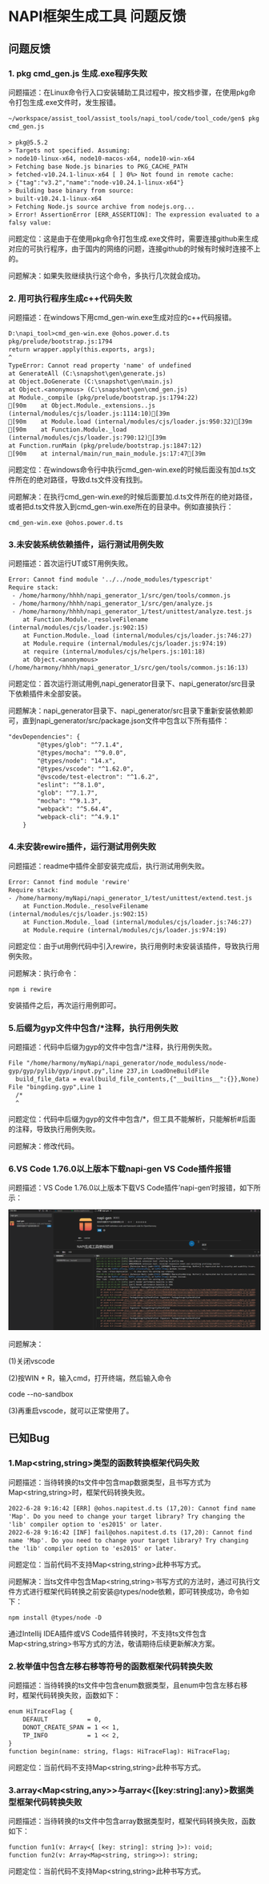 # NAPI框架生成工具 问题反馈

## 问题反馈

### 1. pkg cmd_gen.js 生成.exe程序失败

问题描述：在Linux命令行入口安装辅助工具过程中，按文档步骤，在使用pkg命令打包生成.exe文件时，发生报错。

	~/workspace/assist_tool/assist_tools/napi_tool/code/tool_code/gen$ pkg cmd_gen.js
	
	> pkg@5.5.2
	> Targets not specified. Assuming:
	> node10-linux-x64, node10-macos-x64, node10-win-x64
	> Fetching base Node.js binaries to PKG_CACHE_PATH
	> fetched-v10.24.1-linux-x64 [ ] 0%> Not found in remote cache:
	> {"tag":"v3.2","name":"node-v10.24.1-linux-x64"}
	> Building base binary from source:
	> built-v10.24.1-linux-x64
	> Fetching Node.js source archive from nodejs.org...
	> Error! AssertionError [ERR_ASSERTION]: The expression evaluated to a falsy value:

问题定位：这是由于在使用pkg命令打包生成.exe文件时，需要连接github来生成对应的可执行程序，由于国内的网络的问题，连接github的时候有时候时连接不上的。

问题解决：如果失败继续执行这个命令，多执行几次就会成功。



### 2. 用可执行程序生成c++代码失败

问题描述：在windows下用cmd_gen-win.exe生成对应的c++代码报错。

	D:\napi_tool>cmd_gen-win.exe @ohos.power.d.ts                                                                                                                                                                                                pkg/prelude/bootstrap.js:1794                                                                                                                                                                                                                      return wrapper.apply(this.exports, args);                                                                                                                                                                                                                   ^                                                                                                                                                                                                                                                                                                                                                                                                                                                                    TypeError: Cannot read property 'name' of undefined                                                                                                                                                                                              at GenerateAll (C:\snapshot\gen\generate.js)                                                                                                                                                                                                 at Object.DoGenerate (C:\snapshot\gen\main.js)                                                                                                                                                                                               at Object.<anonymous> (C:\snapshot\gen\cmd_gen.js)                                                                                                                                                                                           at Module._compile (pkg/prelude/bootstrap.js:1794:22)                                                                                                                                                                                    [90m    at Object.Module._extensions..js (internal/modules/cjs/loader.js:1114:10)[39m                                                                                                                                                      [90m    at Module.load (internal/modules/cjs/loader.js:950:32)[39m                                                                                                                                                                         [90m    at Function.Module._load (internal/modules/cjs/loader.js:790:12)[39m                                                                                                                                                                   at Function.runMain (pkg/prelude/bootstrap.js:1847:12)                                                                                                                                                                                   [90m    at internal/main/run_main_module.js:17:47[39m  

问题定位：在windows命令行中执行cmd_gen-win.exe的时候后面没有加d.ts文件所在的绝对路径，导致d.ts文件没有找到。

问题解决：在执行cmd_gen-win.exe的时候后面要加.d.ts文件所在的绝对路径，或者把d.ts文件放入到cmd_gen-win.exe所在的目录中。例如直接执行：

	cmd_gen-win.exe @ohos.power.d.ts

### 3.未安装系统依赖插件，运行测试用例失败

问题描述：首次运行UT或ST用例失败。

	Error: Cannot find module '../../node_modules/typescript'
	Require stack:
	 - /home/harmony/hhhh/napi_generator_1/src/gen/tools/common.js
	 - /home/harmony/hhhh/napi_generator_1/src/gen/analyze.js
	 - /home/harmony/hhhh/napi_generator_1/test/unittest/analyze.test.js
	    at Function.Module._resolveFilename (internal/modules/cjs/loader.js:902:15)
	    at Function.Module._load (internal/modules/cjs/loader.js:746:27)
	    at Module.require (internal/modules/cjs/loader.js:974:19)
	    at require (internal/modules/cjs/helpers.js:101:18)
	    at Object.<anonymous> (/home/harmony/hhhh/napi_generator_1/src/gen/tools/common.js:16:13)

问题定位：首次运行测试用例,napi_generator目录下、napi_generator/src目录下依赖插件未全部安装。

问题解决：napi_generator目录下、napi_generator/src目录下重新安装依赖即可，直到napi_generator/src/package.json文件中包含以下所有插件：

	"devDependencies": {
			"@types/glob": "^7.1.4",
			"@types/mocha": "^9.0.0",
			"@types/node": "14.x",
			"@types/vscode": "^1.62.0",
			"@vscode/test-electron": "^1.6.2",
			"eslint": "^8.1.0",
			"glob": "^7.1.7",
			"mocha": "^9.1.3",
			"webpack": "^5.64.4",
			"webpack-cli": "^4.9.1"
		}

### 4.未安装rewire插件，运行测试用例失败

问题描述：readme中插件全部安装完成后，执行测试用例失败。

	Error: Cannot find module 'rewire'
	Require stack:
	- /home/harmony/myNapi/napi_generator_1/test/unittest/extend.test.js
	    at Function.Module._resolveFilename (internal/modules/cjs/loader.js:902:15)
	    at Function.Module._load (internal/modules/cjs/loader.js:746:27)
	    at Module.require (internal/modules/cjs/loader.js:974:19)

问题定位：由于ut用例代码中引入rewire，执行用例时未安装该插件，导致执行用例失败。

问题解决：执行命令：

	npm i rewire

  安装插件之后，再次运行用例即可。

### 5.后缀为gyp文件中包含/*注释，执行用例失败

问题描述：代码中后缀为gyp的文件中包含/*注释，执行用例失败。

	File "/home/harmony/myNapi/napi_generator/node_moduless/node-gyp/gyp/pylib/gyp/input.py",line 237,in LoadOneBuildFile
	  build_file_data = eval(build_file_contents,{"__builtins__":{}},None)
	File "bingding.gyp",Line 1
	  /*
	  ^

问题定位：代码中后缀为gyp的文件中包含/*，但工具不能解析，只能解析#后面的注释，导致执行用例失败。

问题解决：修改代码。

### 6.VS Code 1.76.0以上版本下载napi-gen VS Code插件报错

问题描述：VS Code 1.76.0以上版本下载VS Code插件’napi-gen‘时报错，如下所示：

![](./figures/napi_vs_plugin_download_err.png)

问题解决：

(1)关闭vscode

(2)按WIN + R，输入cmd，打开终端，然后输入命令

code --no-sandbox

(3)再重启vscode，就可以正常使用了。

## 已知Bug

### 1.Map<string,string>类型的函数转换框架代码失败

问题描述：当待转换的ts文件中包含map数据类型，且书写方式为Map<string,string>时，框架代码转换失败。

	2022-6-28 9:16:42 [ERR] @ohos.napitest.d.ts (17,20): Cannot find name 'Map'. Do you need to change your target library? Try changing the 'lib' compiler option to 'es2015' or later.
	2022-6-28 9:16:42 [INF] fail@ohos.napitest.d.ts (17,20): Cannot find name 'Map'. Do you need to change your target library? Try changing the 'lib' compiler option to 'es2015' or later.

问题定位：当前代码不支持Map<string,string>此种书写方式。

问题解决：当ts文件中包含Map<string,string>书写方式的方法时，通过可执行文件方式进行框架代码转换之前安装@types/node依赖，即可转换成功，命令如下：

	npm install @types/node -D

通过Intellij IDEA插件或VS Code插件转换时，不支持ts文件包含Map<string,string>书写方式的方法，敬请期待后续更新解决方案。

### 2.枚举值中包含左移右移等符号的函数框架代码转换失败

问题描述：当待转换的ts文件中包含enum数据类型，且enum中包含左移右移时，框架代码转换失败，函数如下：

	enum HiTraceFlag {
		DEFAULT           = 0,
		DONOT_CREATE_SPAN = 1 << 1,
		TP_INFO           = 1 << 2,
	}
	function begin(name: string, flags: HiTraceFlag): HiTraceFlag;

问题定位：当前代码不支持Map<string,string>此种书写方式。

### 3.array<Map<string,any>>与array<{[key:string]:any}>数据类型框架代码转换失败

问题描述：当待转换的ts文件中包含array<map>数据类型时，框架代码转换失败，函数如下：

	function fun1(v: Array<{ [key: string]: string }>): void;
	function fun2(v: Array<Map<string, string>>): string;

问题定位：当前代码不支持Map<string,string>此种书写方式。
